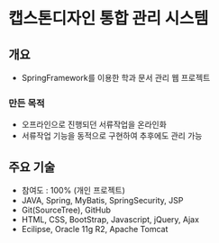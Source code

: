 # 캡스톤디자인 통합 관리 시스템
## 개요
- SpringFramework를 이용한 학과 문서 관리 웹 프로젝트
### 만든 목적
- 오프라인으로 진행되던 서류작업을 온라인화
- 서류작업 기능을 동적으로 구현하여 추후에도 관리 가능

## 주요 기술
- 참여도 : 100% (개인 프로젝트)
- JAVA, Spring, MyBatis, SpringSecurity, JSP
- Git(SourceTree), GitHub
- HTML, CSS, BootStrap, Javascript, jQuery, Ajax
- Ecilipse, Oracle 11g R2, Apache Tomcat
